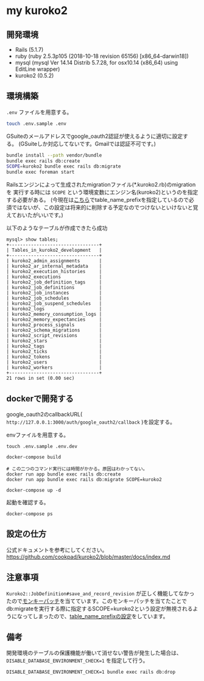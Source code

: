 # my kuroko2

## 開発環境

- Rails (5.1.7)
- ruby (ruby 2.5.3p105 (2018-10-18 revision 65156) [x86_64-darwin18])
- mysql (mysql  Ver 14.14 Distrib 5.7.28, for osx10.14 (x86_64) using  EditLine wrapper)
- kuroko2 (0.5.2)

## 環境構築

`.env` ファイルを用意する。

```bash
touch .env.sample .env
```

GSuiteのメールアドレスでgoogle_oauth2認証が使えるように適切に設定する。
(GSuiteしか対応してないです。Gmailでは認証不可です。)

```bash
bundle install --path vendor/bundle
bundle exec rails db:create
SCOPE=kuroko2 bundle exec rails db:migrate
bundle exec foreman start
```

Railsエンジンによって生成されたmigrationファイル(*.kuroko2.rb)のmigrationを
実行する時には `SCOPE` という環境変数にエンジン名(kuroko2)というのを指定する必要がある。
(今現在は[こちら](https://github.com/yukihirop/kuroko2/blob/master/config/application.rb#L28)でtable_name_prefixを指定しているので必須ではないが、この設定は将来的に削除する予定なのでつけないといけないと覚えておいたがいいです。)

以下のようなテーブルが作成できたら成功

```
mysql> show tables;
+---------------------------------+
| Tables_in_kuroko2_development   |
+---------------------------------+
| kuroko2_admin_assignments       |
| kuroko2_ar_internal_metadata    |
| kuroko2_execution_histories     |
| kuroko2_executions              |
| kuroko2_job_definition_tags     |
| kuroko2_job_definitions         |
| kuroko2_job_instances           |
| kuroko2_job_schedules           |
| kuroko2_job_suspend_schedules   |
| kuroko2_logs                    |
| kuroko2_memory_consumption_logs |
| kuroko2_memory_expectancies     |
| kuroko2_process_signals         |
| kuroko2_schema_migrations       |
| kuroko2_script_revisions        |
| kuroko2_stars                   |
| kuroko2_tags                    |
| kuroko2_ticks                   |
| kuroko2_tokens                  |
| kuroko2_users                   |
| kuroko2_workers                 |
+---------------------------------+
21 rows in set (0.00 sec)
```

## dockerで開発する

google_oauth2のcallbackURL( `http://127.0.0.1:3000/auth/google_oauth2/callback` )を設定する。

envファイルを用意する。

```
touch .env.sample .env.dev
```

```
docker-compose build

# この二つのコマンド実行には時間がかかる。原因はわかってない。
docker run app bundle exec rails db:create
docker run app bundle exec rails db:migrate SCOPE=kuroko2

docker-compose up -d
```

起動を確認する。

```
docker-compose ps
```

## 設定の仕方

公式ドキュメントを参考にしてください。
https://github.com/cookpad/kuroko2/blob/master/docs/index.md

## 注意事項

`Kuroko2::JobDefinition#save_and_record_revision` が正しく機能してなかったので[モンキーパッチ](https://github.com/yukihirop/kuroko2/blob/master/lib/monkey_patches/override_kuroko2_jd.rb)を当てています。このモンキーパッチを当てたことでdb:migrateを実行する際に指定するSCOPE=kuroko2という設定が無視されるようになってしまったので、[table_name_prefixの設定](https://github.com/yukihirop/kuroko2/blob/master/config/application.rb#L28)をしています。

## 備考

開発環境のテーブルの保護機能が働いて消せない警告が発生した場合は、`DISABLE_DATABASE_ENVIRONMENT_CHECK=1` を指定して行う。

```
DISABLE_DATABASE_ENVIRONMENT_CHECK=1 bundle exec rails db:drop
```

